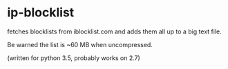 # ip-blocklist

fetches blocklists from iblocklist.com and adds them all up to a big text file.  

Be warned the list is ~60 MB when uncompressed.  

(written for python 3.5, probably works on 2.7)  
